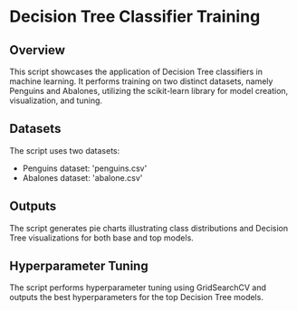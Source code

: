 # Decision Tree Classifier Training

## Overview
This script showcases the application of Decision Tree classifiers in machine learning. It performs training on two distinct datasets, namely Penguins and Abalones, utilizing the scikit-learn library for model creation, visualization, and tuning.

## Datasets
The script uses two datasets:
- Penguins dataset: 'penguins.csv'
- Abalones dataset: 'abalone.csv'

## Outputs
The script generates pie charts illustrating class distributions and Decision Tree visualizations for both base and top models.

## Hyperparameter Tuning
The script performs hyperparameter tuning using GridSearchCV and outputs the best hyperparameters for the top Decision Tree models.
